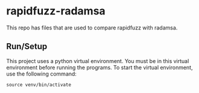 # rapidfuzz-radamsa
This repo has files that are used to compare rapidfuzz with radamsa.

## Run/Setup
This project uses a python virtual environment. You must be in this virtual environment before running the programs. To start the virtual environment, use the following command:

`source venv/bin/activate`
